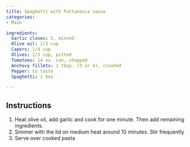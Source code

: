 ```yaml
---
title: Spaghetti with Puttanesca sauce
categories:
- Main

ingredients:
  Garlic cloves: 5, minced
  Olive oil: 1/3 cup
  Capers: 1/4 cup
  Olives: 2/3 cup, pitted
  Tomatoes: 14 oz. can, chopped
  Anchovy fillets: 1 tbsp. (3 or 4), crushed
  Pepper: to taste
  Spaghetti: 1 box

---
```

## Instructions
1. Heat olive oil, add garlic and cook for one minute. Then add remaining ingredients.
2. Simmer with the lid on medium heat around 10 minutes. Stir frequently
3. Serve over cooked pasta